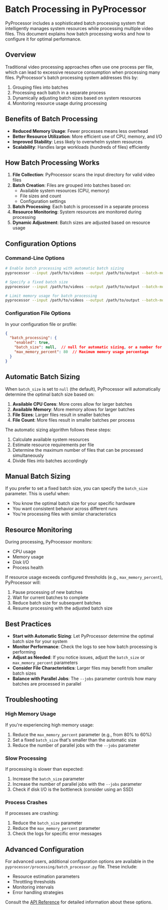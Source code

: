 # Batch Processing in PyProcessor

PyProcessor includes a sophisticated batch processing system that intelligently manages system resources while processing multiple video files. This document explains how batch processing works and how to configure it for optimal performance.

## Overview

Traditional video processing approaches often use one process per file, which can lead to excessive resource consumption when processing many files. PyProcessor's batch processing system addresses this by:

1. Grouping files into batches
2. Processing each batch in a separate process
3. Dynamically adjusting batch sizes based on system resources
4. Monitoring resource usage during processing

## Benefits of Batch Processing

- **Reduced Memory Usage**: Fewer processes means less overhead
- **Better Resource Utilization**: More efficient use of CPU, memory, and I/O
- **Improved Stability**: Less likely to overwhelm system resources
- **Scalability**: Handles large workloads (hundreds of files) efficiently

## How Batch Processing Works

1. **File Collection**: PyProcessor scans the input directory for valid video files
2. **Batch Creation**: Files are grouped into batches based on:
   - Available system resources (CPU, memory)
   - File sizes and count
   - Configuration settings
3. **Batch Processing**: Each batch is processed in a separate process
4. **Resource Monitoring**: System resources are monitored during processing
5. **Dynamic Adjustment**: Batch sizes are adjusted based on resource usage

## Configuration Options

### Command-Line Options

```bash
# Enable batch processing with automatic batch sizing
pyprocessor --input /path/to/videos --output /path/to/output --batch-mode enabled

# Specify a fixed batch size
pyprocessor --input /path/to/videos --output /path/to/output --batch-mode enabled --batch-size 10

# Limit memory usage for batch processing
pyprocessor --input /path/to/videos --output /path/to/output --batch-mode enabled --max-memory 70
```

### Configuration File Options

In your configuration file or profile:

```json
{
  "batch_processing": {
    "enabled": true,
    "batch_size": null,  // null for automatic sizing, or a number for fixed size
    "max_memory_percent": 80  // Maximum memory usage percentage
  }
}
```

## Automatic Batch Sizing

When `batch_size` is set to `null` (the default), PyProcessor will automatically determine the optimal batch size based on:

1. **Available CPU Cores**: More cores allow for larger batches
2. **Available Memory**: More memory allows for larger batches
3. **File Sizes**: Larger files result in smaller batches
4. **File Count**: More files result in smaller batches per process

The automatic sizing algorithm follows these steps:

1. Calculate available system resources
2. Estimate resource requirements per file
3. Determine the maximum number of files that can be processed simultaneously
4. Divide files into batches accordingly

## Manual Batch Sizing

If you prefer to set a fixed batch size, you can specify the `batch_size` parameter. This is useful when:

- You know the optimal batch size for your specific hardware
- You want consistent behavior across different runs
- You're processing files with similar characteristics

## Resource Monitoring

During processing, PyProcessor monitors:

- CPU usage
- Memory usage
- Disk I/O
- Process health

If resource usage exceeds configured thresholds (e.g., `max_memory_percent`), PyProcessor will:

1. Pause processing of new batches
2. Wait for current batches to complete
3. Reduce batch size for subsequent batches
4. Resume processing with the adjusted batch size

## Best Practices

- **Start with Automatic Sizing**: Let PyProcessor determine the optimal batch size for your system
- **Monitor Performance**: Check the logs to see how batch processing is performing
- **Adjust as Needed**: If you notice issues, adjust the `batch_size` or `max_memory_percent` parameters
- **Consider File Characteristics**: Larger files may benefit from smaller batch sizes
- **Balance with Parallel Jobs**: The `--jobs` parameter controls how many batches are processed in parallel

## Troubleshooting

### High Memory Usage

If you're experiencing high memory usage:

1. Reduce the `max_memory_percent` parameter (e.g., from 80% to 60%)
2. Set a fixed `batch_size` that's smaller than the automatic size
3. Reduce the number of parallel jobs with the `--jobs` parameter

### Slow Processing

If processing is slower than expected:

1. Increase the `batch_size` parameter
2. Increase the number of parallel jobs with the `--jobs` parameter
3. Check if disk I/O is the bottleneck (consider using an SSD)

### Process Crashes

If processes are crashing:

1. Reduce the `batch_size` parameter
2. Reduce the `max_memory_percent` parameter
3. Check the logs for specific error messages

## Advanced Configuration

For advanced users, additional configuration options are available in the `pyprocessor/processing/batch_processor.py` file. These include:

- Resource estimation parameters
- Throttling thresholds
- Monitoring intervals
- Error handling strategies

Consult the [API Reference](../api/API_REFERENCE.md) for detailed information about these options.
